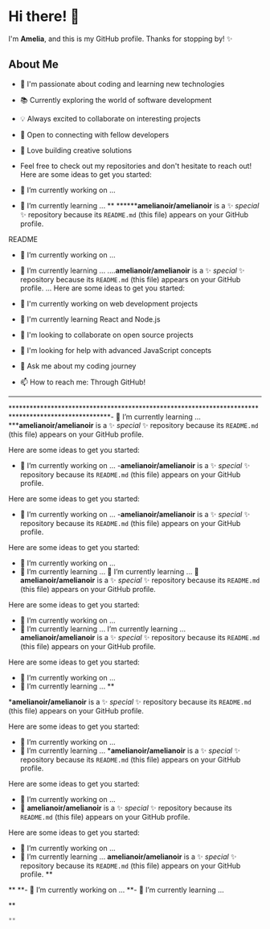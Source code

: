 # Hi there! 👋

I'm **Amelia**, and this is my GitHub profile. Thanks for stopping by! ✨

## About Me
- 🚀 I'm passionate about coding and learning new technologies
- 📚 Currently exploring the world of software development
- 💡 Always excited to collaborate on interesting projects
- 🤝 Open to connecting with fellow developers
- 🌟 Love building creative solutions

-   Feel free to check out my repositories and don't hesitate to reach out!
Here are some ideas to get you started:
- 🔭 I’m currently working on ...
- 🌱 I’m currently learning ...
**
********amelianoir/amelianoir** is a ✨ _special_ ✨ repository because its `README.md` (this file) appears on  your GitHub profile.

README
- 🔭 I’m currently working on ...
- 🌱 I’m currently learning ...
....**amelianoir/amelianoir** is a ✨ _special_ ✨ repository because its `README.md` (this file) appears on your GitHub profile.
... 
Here are some ideas to get you started:

- 🔭 I'm currently working on web development projects
- 🌱 I'm currently learning React and Node.js
- 👯 I'm looking to collaborate on open source projects
- 🤔 I'm looking for help with advanced JavaScript concepts
- 💬 Ask me about my coding journey
- 📫 How to reach me: Through GitHub!

**************
****************************************************************************************************- 🌱 I’m currently learning ...
*****amelianoir/amelianoir** is a ✨ _special_ ✨ repository because its `README.md` (this file) appears on your GitHub profile.

Here are some ideas to get you started:

- 🔭 I’m currently working on ...
-**amelianoir/amelianoir** is a ✨ _special_ ✨ repository because its `README.md` (this file) appears on your GitHub profile.

Here are some ideas to get you started:

- 🔭 I’m currently working on ...
-**amelianoir/amelianoir** is a ✨ _special_ ✨ repository because its `README.md` (this file) appears on your GitHub profile.

Here are some ideas to get you started:

- 🔭 I’m currently working on ...
- 🌱 I’m currently learning ...
 🌱 I’m currently learning ...
 🌱**amelianoir/amelianoir** is a ✨ _special_ ✨ repository because its `README.md` (this file) appears on your GitHub profile.

Here are some ideas to get you started:

- 🔭 I’m currently working on ...
- 🌱 I’m currently learning ...
 I’m currently learning ...
**amelianoir/amelianoir** is a ✨ _special_ ✨ repository because its `README.md` (this file) appears on your GitHub profile.

Here are some ideas to get you started:

- 🔭 I’m currently working on ...
- 🌱 I’m currently learning ...
**

***amelianoir/amelianoir** is a ✨ _special_ ✨ repository because its `README.md` (this file) appears on your GitHub profile.

Here are some ideas to get you started:

- 🔭 I’m currently working on ...
- 🌱 I’m currently learning ...
***amelianoir/amelianoir** is a ✨ _special_ ✨ repository because its `README.md` (this file) appears on your GitHub profile.

Here are some ideas to get you started:

- 🔭 I’m currently working on ...
- 🌱 **amelianoir/amelianoir** is a ✨ _special_ ✨ repository because its `README.md` (this file) appears on your GitHub profile.

Here are some ideas to get you started:

- 🔭 I’m currently working on ...
- 🌱 I’m currently learning ...
**amelianoir/amelianoir** is a ✨ _special_ ✨ repository because its `README.md` (this file) appears on your GitHub profile.
**

**
**- 🔭 I’m currently working on ...
**- 🌱 I’m currently learning ...





**
```python
**
```
